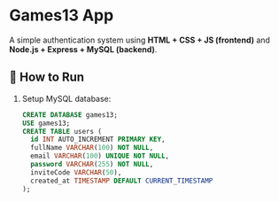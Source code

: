 # Games13 App

A simple authentication system using **HTML + CSS + JS (frontend)** and **Node.js + Express + MySQL (backend)**.

## 🚀 How to Run
1. Setup MySQL database:
   ```sql
   CREATE DATABASE games13;
   USE games13;
   CREATE TABLE users (
     id INT AUTO_INCREMENT PRIMARY KEY,
     fullName VARCHAR(100) NOT NULL,
     email VARCHAR(100) UNIQUE NOT NULL,
     password VARCHAR(255) NOT NULL,
     inviteCode VARCHAR(50),
     created_at TIMESTAMP DEFAULT CURRENT_TIMESTAMP
   );
